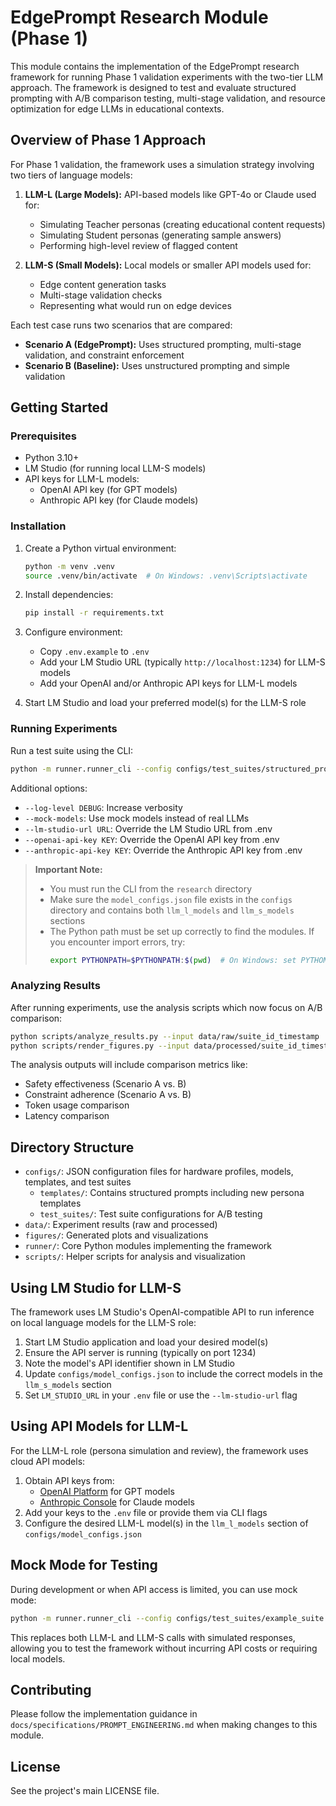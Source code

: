 # EdgePrompt Research Module (Phase 1)

This module contains the implementation of the EdgePrompt research framework for running Phase 1 validation experiments with the two-tier LLM approach. The framework is designed to test and evaluate structured prompting with A/B comparison testing, multi-stage validation, and resource optimization for edge LLMs in educational contexts.

## Overview of Phase 1 Approach

For Phase 1 validation, the framework uses a simulation strategy involving two tiers of language models:

1. **LLM-L (Large Models):** API-based models like GPT-4o or Claude used for:
   - Simulating Teacher personas (creating educational content requests)
   - Simulating Student personas (generating sample answers)
   - Performing high-level review of flagged content

2. **LLM-S (Small Models):** Local models or smaller API models used for:
   - Edge content generation tasks
   - Multi-stage validation checks
   - Representing what would run on edge devices

Each test case runs two scenarios that are compared:
- **Scenario A (EdgePrompt):** Uses structured prompting, multi-stage validation, and constraint enforcement
- **Scenario B (Baseline):** Uses unstructured prompting and simple validation

## Getting Started

### Prerequisites

- Python 3.10+
- LM Studio (for running local LLM-S models)
- API keys for LLM-L models:
  - OpenAI API key (for GPT models)
  - Anthropic API key (for Claude models)

### Installation

1. Create a Python virtual environment:
   ```sh
   python -m venv .venv
   source .venv/bin/activate  # On Windows: .venv\Scripts\activate
   ```

2. Install dependencies:
   ```sh
   pip install -r requirements.txt
   ```

3. Configure environment:
   - Copy `.env.example` to `.env`
   - Add your LM Studio URL (typically `http://localhost:1234`) for LLM-S models
   - Add your OpenAI and/or Anthropic API keys for LLM-L models

4. Start LM Studio and load your preferred model(s) for the LLM-S role

### Running Experiments

Run a test suite using the CLI:

```sh
python -m runner.runner_cli --config configs/test_suites/structured_prompting_guardrails.json --output data
```

Additional options:
- `--log-level DEBUG`: Increase verbosity
- `--mock-models`: Use mock models instead of real LLMs
- `--lm-studio-url URL`: Override the LM Studio URL from .env
- `--openai-api-key KEY`: Override the OpenAI API key from .env
- `--anthropic-api-key KEY`: Override the Anthropic API key from .env

> **Important Note:** 
> - You must run the CLI from the `research` directory
> - Make sure the `model_configs.json` file exists in the `configs` directory and contains both `llm_l_models` and `llm_s_models` sections
> - The Python path must be set up correctly to find the modules. If you encounter import errors, try:
>   ```sh
>   export PYTHONPATH=$PYTHONPATH:$(pwd)  # On Windows: set PYTHONPATH=%PYTHONPATH%;%CD%
>   ```

### Analyzing Results

After running experiments, use the analysis scripts which now focus on A/B comparison:

```sh
python scripts/analyze_results.py --input data/raw/suite_id_timestamp
python scripts/render_figures.py --input data/processed/suite_id_timestamp
```

The analysis outputs will include comparison metrics like:
- Safety effectiveness (Scenario A vs. B)
- Constraint adherence (Scenario A vs. B)
- Token usage comparison
- Latency comparison

## Directory Structure

- `configs/`: JSON configuration files for hardware profiles, models, templates, and test suites
  - `templates/`: Contains structured prompts including new persona templates
  - `test_suites/`: Test suite configurations for A/B testing
- `data/`: Experiment results (raw and processed)
- `figures/`: Generated plots and visualizations
- `runner/`: Core Python modules implementing the framework
- `scripts/`: Helper scripts for analysis and visualization

## Using LM Studio for LLM-S

The framework uses LM Studio's OpenAI-compatible API to run inference on local language models for the LLM-S role:

1. Start LM Studio application and load your desired model(s)
2. Ensure the API server is running (typically on port 1234)
3. Note the model's API identifier shown in LM Studio
4. Update `configs/model_configs.json` to include the correct models in the `llm_s_models` section
5. Set `LM_STUDIO_URL` in your `.env` file or use the `--lm-studio-url` flag

## Using API Models for LLM-L

For the LLM-L role (persona simulation and review), the framework uses cloud API models:

1. Obtain API keys from:
   - [OpenAI Platform](https://platform.openai.com/api-keys) for GPT models
   - [Anthropic Console](https://console.anthropic.com/) for Claude models
2. Add your keys to the `.env` file or provide them via CLI flags
3. Configure the desired LLM-L model(s) in the `llm_l_models` section of `configs/model_configs.json`

## Mock Mode for Testing

During development or when API access is limited, you can use mock mode:

```sh
python -m runner.runner_cli --config configs/test_suites/example_suite.json --mock-models
```

This replaces both LLM-L and LLM-S calls with simulated responses, allowing you to test the framework without incurring API costs or requiring local models.

## Contributing

Please follow the implementation guidance in `docs/specifications/PROMPT_ENGINEERING.md` when making changes to this module.

## License

See the project's main LICENSE file. 